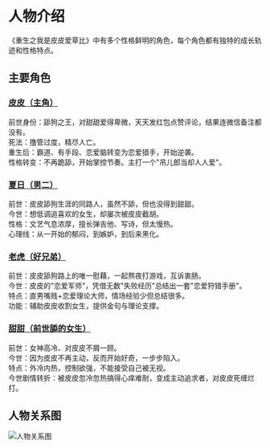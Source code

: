 # 人物介绍

《重生之我是皮皮爱草比》中有多个性格鲜明的角色，每个角色都有独特的成长轨迹和性格特点。

## 主要角色

### [皮皮（主角）](/characters/pipi.md)

前世身份：舔狗之王，对甜甜爱得卑微，天天发红包点赞评论，结果连微信备注都没有。  
死法：撸管过度，精尽人亡。  
重生后：霸道、有手段、恋爱脑转变为恋爱猎手，开始逆袭。  
性格转变：不再跪舔，开始掌控节奏。主打一个"吊儿郎当却人人爱"。

### [夏日（男二）](/characters/xiari.md)

前世：皮皮舔狗生涯的同路人，虽然不舔，但也没得到甜甜。  
今世：想低调追喜欢的女生，却屡次被皮皮截胡。  
性格：文艺气息浓厚，擅长弹吉他、写诗，但太慢热。  
心理线：从一开始的郁闷，到嫉妒，到后来黑化。

### [老虎（好兄弟）](/characters/laohu.md)

前世：皮皮舔狗路上的唯一慰藉，一起熬夜打游戏，互诉衷肠。  
今世：皮皮的"恋爱军师"，凭借无数"失败经历"总结出一套"恋爱狩猎手册"。  
特点：直男嘴贱+恋爱理论大师，情场经验少但总结很多。  
功能：辅助皮皮收割女生，提供金句与理论支撑。

### [甜甜（前世舔的女生）](/characters/tiantian.md)

前世：女神高冷、对皮皮不屑一顾。  
今世：因为皮皮不再主动，反而开始好奇，一步步陷入。  
特点：外冷内热，控制欲强，不能接受自己被无视。  
今世剧情转折：被皮皮忽冷忽热搞得心痒难耐，变成主动追求者，对皮皮死缠烂打。

## 人物关系图

![人物关系图](/images/characters.jpg) 